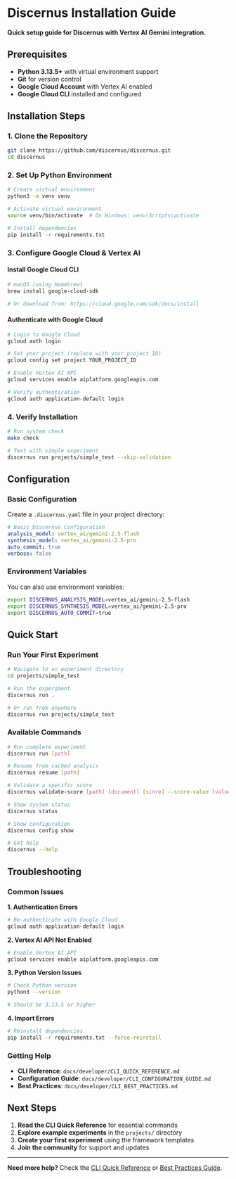 # Discernus Installation Guide

**Quick setup guide for Discernus with Vertex AI Gemini integration.**

## Prerequisites

- **Python 3.13.5+** with virtual environment support
- **Git** for version control
- **Google Cloud Account** with Vertex AI enabled
- **Google Cloud CLI** installed and configured

## Installation Steps

### 1. Clone the Repository

```bash
git clone https://github.com/discernus/discernus.git
cd discernus
```

### 2. Set Up Python Environment

```bash
# Create virtual environment
python3 -m venv venv

# Activate virtual environment
source venv/bin/activate  # On Windows: venv\Scripts\activate

# Install dependencies
pip install -r requirements.txt
```

### 3. Configure Google Cloud & Vertex AI

#### Install Google Cloud CLI
```bash
# macOS (using Homebrew)
brew install google-cloud-sdk

# Or download from: https://cloud.google.com/sdk/docs/install
```

#### Authenticate with Google Cloud
```bash
# Login to Google Cloud
gcloud auth login

# Set your project (replace with your project ID)
gcloud config set project YOUR_PROJECT_ID

# Enable Vertex AI API
gcloud services enable aiplatform.googleapis.com

# Verify authentication
gcloud auth application-default login
```

### 4. Verify Installation

```bash
# Run system check
make check

# Test with simple experiment
discernus run projects/simple_test --skip-validation
```

## Configuration

### Basic Configuration

Create a `.discernus.yaml` file in your project directory:

```yaml
# Basic Discernus Configuration
analysis_model: vertex_ai/gemini-2.5-flash
synthesis_model: vertex_ai/gemini-2.5-pro
auto_commit: true
verbose: false
```

### Environment Variables

You can also use environment variables:

```bash
export DISCERNUS_ANALYSIS_MODEL=vertex_ai/gemini-2.5-flash
export DISCERNUS_SYNTHESIS_MODEL=vertex_ai/gemini-2.5-pro
export DISCERNUS_AUTO_COMMIT=true
```

## Quick Start

### Run Your First Experiment

```bash
# Navigate to an experiment directory
cd projects/simple_test

# Run the experiment
discernus run .

# Or run from anywhere
discernus run projects/simple_test
```

### Available Commands

```bash
# Run complete experiment
discernus run [path]

# Resume from cached analysis
discernus resume [path]

# Validate a specific score
discernus validate-score [path] [document] [score] --score-value [value]

# Show system status
discernus status

# Show configuration
discernus config show

# Get help
discernus --help
```

## Troubleshooting

### Common Issues

**1. Authentication Errors**
```bash
# Re-authenticate with Google Cloud
gcloud auth application-default login
```

**2. Vertex AI API Not Enabled**
```bash
# Enable Vertex AI API
gcloud services enable aiplatform.googleapis.com
```

**3. Python Version Issues**
```bash
# Check Python version
python3 --version

# Should be 3.13.5 or higher
```

**4. Import Errors**
```bash
# Reinstall dependencies
pip install -r requirements.txt --force-reinstall
```

### Getting Help

- **CLI Reference**: `docs/developer/CLI_QUICK_REFERENCE.md`
- **Configuration Guide**: `docs/developer/CLI_CONFIGURATION_GUIDE.md`
- **Best Practices**: `docs/developer/CLI_BEST_PRACTICES.md`

## Next Steps

1. **Read the CLI Quick Reference** for essential commands
2. **Explore example experiments** in the `projects/` directory
3. **Create your first experiment** using the framework templates
4. **Join the community** for support and updates

---

**Need more help?** Check the [CLI Quick Reference](CLI_QUICK_REFERENCE.md) or [Best Practices Guide](CLI_BEST_PRACTICES.md).
